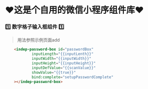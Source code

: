 # :heart:这是个自用的微信小程序组件库:heart:

### :one:  数字格子输入框组件  :one:
> 用法参照示例页面add
~~~html
    <indep-password-box id="passwordBox"
            inputLength="{{inputLenth}}"
            inputWidth="{{inputWidth}}"
            inputHeight="{{inputHeight}}"
            inputDefValue="{{scanValue}}"
            showValue="{{true}}"
            bind:complete="setupPasswordComplete"
    ></indep-password-box>
~~~
